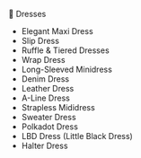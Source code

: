 👗 Dresses
- Elegant Maxi Dress
- Slip Dress
- Ruffle & Tiered Dresses
- Wrap Dress
- Long-Sleeved Minidress
- Denim Dress
- Leather Dress
- A-Line Dress
- Strapless Mididress
- Sweater Dress
- Polkadot Dress
- LBD Dress (Little Black Dress)
- Halter Dress
